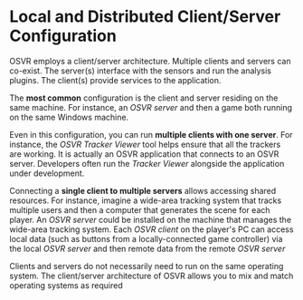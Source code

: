 # Local and Distributed Client/Server Configuration

OSVR employs a client/server architecture. Multiple clients and servers can co-exist. The server(s) interface with the sensors and run the analysis plugins. The client(s) provide services to the application. 

The __most common__ configuration is the client and server residing on the same machine. For instance, an _OSVR server_ and then a game both running on the same Windows machine.

Even in this configuration, you can run **multiple clients with one server**. For instance, the _OSVR Tracker Viewer_ tool helps ensure that all the trackers are working. It is actually an OSVR application that connects to an OSVR server. Developers often run the *Tracker Viewer* alongside the application under development. 

Connecting a **single client to multiple servers** allows accessing shared resources. For instance, imagine a wide-area tracking system that tracks multiple users and then a computer that generates the scene for each player. An *OSVR server* could be installed on the machine that manages the wide-area tracking system. Each *OSVR client* on the player's PC can access local data (such as buttons from a locally-connected game controller) via the local *OSVR server* and then remote data from the remote *OSVR server*

Clients and servers do not necessarily need to run on the same operating system. The client/server architecture of OSVR allows you to mix and match operating systems as required
